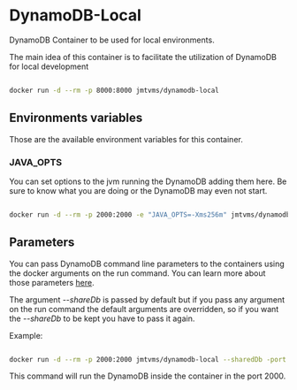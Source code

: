 # DynamoDB-Local

DynamoDB Container to be used for local environments.

The main idea of this container is to facilitate the utilization of DynamoDB for local development

```sh

docker run -d --rm -p 8000:8000 jmtvms/dynamodb-local

```

## Environments variables

Those are the available environment variables for this container.

### JAVA_OPTS

You can set options to the jvm running the DynamoDB adding them here. Be sure to know what you are doing or the DynamoDB may even not start.

```sh

docker run -d --rm -p 2000:2000 -e "JAVA_OPTS=-Xms256m" jmtvms/dynamodb-local

```

## Parameters

You can pass DynamoDB command line parameters to the containers using the docker arguments on the run command. You can learn more about those parameters [here](https://docs.aws.amazon.com/amazondynamodb/latest/developerguide/DynamoDBLocal.html).

The argument _--shareDb_ is passed by default but if you pass any argument on the run command the default arguments are overridden, so if you want the _--shareDb_ to be kept you have to pass it again.

Example:

```sh

docker run -d --rm -p 2000:2000 jmtvms/dynamodb-local --sharedDb -port 2000

```

This command will run the DynamoDB inside the container in the port 2000.